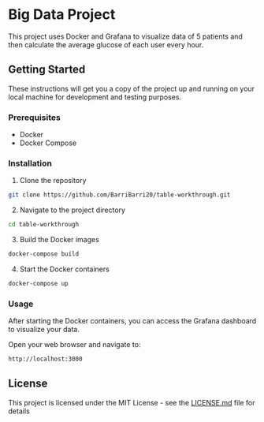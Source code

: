 # Big Data Project

This project uses Docker and Grafana to visualize data of 5 patients and then calculate the average glucose of each user every hour.

## Getting Started

These instructions will get you a copy of the project up and running on your local machine for development and testing purposes.

### Prerequisites

- Docker
- Docker Compose

### Installation

1. Clone the repository
```bash
git clone https://github.com/BarriBarri20/table-workthrough.git
```

2. Navigate to the project directory
```bash
cd table-workthrough
```

3. Build the Docker images
```bash
docker-compose build
```

4. Start the Docker containers
```bash
docker-compose up
```

### Usage

After starting the Docker containers, you can access the Grafana dashboard to visualize your data.

Open your web browser and navigate to:

```bash
http://localhost:3000
```

## License

This project is licensed under the MIT License - see the [LICENSE.md](LICENSE.md) file for details
